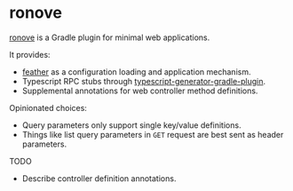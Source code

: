 # ronove

[ronove](https://en.wikipedia.org/wiki/Ronove) is a Gradle plugin for minimal web applications.

It provides:

- [feather](https://github.com/zsoltherpai/feather) as a configuration loading and application mechanism.
- Typescript RPC stubs through [typescript-generator-gradle-plugin](https://github.com/vojtechhabarta/typescript-generator).
- Supplemental annotations for web controller method definitions.

Opinionated choices:

- Query parameters only support single key/value definitions.
- Things like list query parameters in `GET` request are best sent as header parameters.

TODO

- Describe controller definition annotations.
